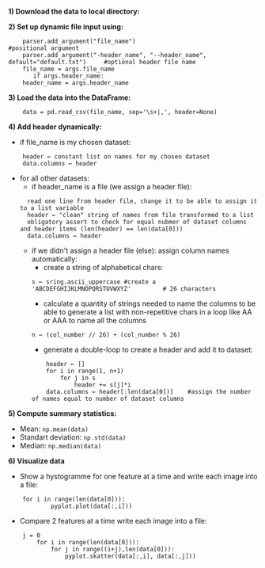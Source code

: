 **1) Download the data to local directory:**

**2) Set up dynamic file input using:**
```
	parser.add_argument("file_name")    						#positional argument
	parser.add_argument("-header_name", "--header_name", default="default.txt") 	#optional header file name
	file_name = args.file_name
	   if args.header_name:
	header_name = args.header_name
```
**3) Load the data into the DataFrame:**
```
	data = pd.read_csv(file_name, sep='\s+|,', header=None)
```
**4) Add header dynamically:**
* if file_name is my chosen dataset:
```
	header ← constant list on names for my chosen dataset
	data.columns ← header 						
```
* for all other datasets:
  - if header_name is a file (we assign a header file):
  ```
  	read one line from header file, change it to be able to assign it to a list variable
  	header ← "clean" string of names from file transformed to a list
  	obligatory assert to check for equal nubmer of dataset columns and header items (len(header) == len(data[0]))
  	data.columns ← header 						
  ```
  - if we didn't assign a header file (else): assign column names automatically:
    - create a string of alphabetical chars:
    ```
	s ← sring.ascii_uppercase #create a 'ABCDEFGHIJKLMNOPQRSTUVWXYZ'		 # 26 characters    
    ```
    - calculate a quantity of strings needed to name the columns to be able to generate a list with non-repetitive chars in a loop like AA or AAA to name all the columns
    ```
    n ← (col_number // 26) + (col_number % 26)
    ```
    - generate a double-loop to create a header and add it to dataset:
    ```
    	header ← []
        for i in range(1, n+1)
            for j in s
                header += s[j]*i
        data.columns ← header[:len(data[0])] 	#assign the number of names equal to number of dataset columns
    ```
	
**5) Compute summary statistics:**
* Mean: `np.mean(data)`
* Standart deviation: `np.std(data)`
* Median: `np.median(data)`
	
**6) Visualize data**
* Show a hystogramme for one feature at a time and write each image into a file:
```
	for i in range(len(data[0])):
            pyplot.plot(data[:,i]))
```
* Compare 2 features at a time write each image into a file:
```
	j = 0
        for i in range(len(data[0])):
            for j in range((i+j),len(data[0])):
                pyplot.skatter(data[:,i], data[:,j]))
```
				
